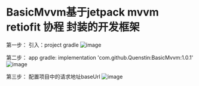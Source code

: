 # BasicMvvm基于jetpack mvvm retiofit 协程 封装的开发框架

第一步：
引入：project gradle
  ![image](https://user-images.githubusercontent.com/26788041/116022935-c4ee3380-a67d-11eb-889c-329679223092.png)
  
第二步：
  app gradle:
  implementation 'com.github.Quenstin:BasicMvvm:1.0.1'
  ![image](https://user-images.githubusercontent.com/26788041/116022980-d9323080-a67d-11eb-916e-ba224f948980.png)

第三步：
  配置项目中的请求地址baseUrl
![image](https://user-images.githubusercontent.com/26788041/116180263-2c25e980-a74b-11eb-997f-233c477a6094.png)

